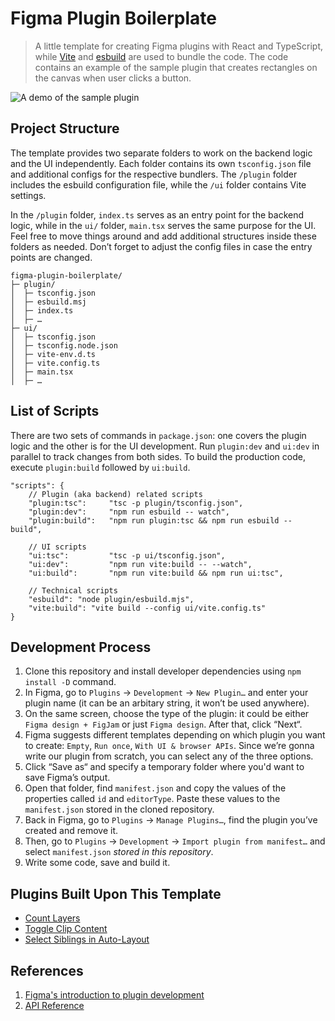 # Figma Plugin Boilerplate

> A little template for creating Figma plugins with React and TypeScript, while [Vite](https://vitejs.dev) and [esbuild](https://esbuild.github.io) are used to bundle the code. The code contains an example of the sample plugin that creates rectangles on the canvas when user clicks a button.

![A demo of the sample plugin](https://github.com/gnchrv/figma-plugin-boilerplate/assets/10423326/ca1cfdf6-a2fa-4e72-998d-299b3384496c)

## Project Structure
The template provides two separate folders to work on the backend logic and the UI independently. Each folder contains its own `tsconfig.json` file and additional configs for the respective bundlers. The `/plugin` folder includes the esbuild configuration file, while the `/ui` folder contains Vite settings.

In the `/plugin` folder, `index.ts` serves as an entry point for the backend logic, while in the `ui/` folder, `main.tsx` serves the same purpose for the UI. Feel free to move things around and add additional structures inside these folders as needed. Don’t forget to adjust the config files in case the entry points are changed.

```
figma-plugin-boilerplate/
├─ plugin/
│  ├─ tsconfig.json
│  ├─ esbuild.msj
│  ├─ index.ts
│  ├─ …
├─ ui/
│  ├─ tsconfig.json
│  ├─ tsconfig.node.json
│  ├─ vite-env.d.ts
│  ├─ vite.config.ts
│  ├─ main.tsx
│  ├─ …
```

## List of Scripts
There are two sets of commands in `package.json`: one covers the plugin logic and the other is for the UI development. Run `plugin:dev` and `ui:dev` in parallel to track changes from both sides. To build the production code, execute `plugin:build` followed by `ui:build`.

```jsonc
"scripts": {
    // Plugin (aka backend) related scripts
    "plugin:tsc":     "tsc -p plugin/tsconfig.json",
    "plugin:dev":     "npm run esbuild -- watch",
    "plugin:build":   "npm run plugin:tsc && npm run esbuild -- build",

    // UI scripts
    "ui:tsc":         "tsc -p ui/tsconfig.json",
    "ui:dev":         "npm run vite:build -- --watch",
    "ui:build":       "npm run vite:build && npm run ui:tsc",

    // Technical scripts 
    "esbuild": "node plugin/esbuild.mjs",
    "vite:build": "vite build --config ui/vite.config.ts"
}
```

## Development Process
1. Clone this repository and install developer dependencies using `npm install -D` command.
2. In Figma, go to `Plugins` → `Development` → `New Plugin…` and enter your plugin name (it can be an arbitary string, it won’t be used anywhere). 
3. On the same screen, choose the type of the plugin: it could be either `Figma design + FigJam` or just `Figma design`. After that, click “Next“.
4. Figma suggests different templates depending on which plugin you want to create: `Empty`, `Run once`, `With UI & browser APIs`. Since we’re gonna write our plugin from scratch, you can select any of the three options. 
5. Click “Save as“ and specify a temporary folder where you'd want to save Figma’s output.
6. Open that folder, find `manifest.json` and copy the values of the properties called `id` and `editorType`. Paste these values to the `manifest.json` stored in the cloned repository.
7. Back in Figma, go to `Plugins` → `Manage Plugins…`, find the plugin you’ve created and remove it. 
8. Then, go to `Plugins` → `Development` → `Import plugin from manifest…` and select `manifest.json` *stored in this repository*.
9. Write some code, save and build it.

## Plugins Built Upon This Template
- [Count Layers](https://www.figma.com/community/plugin/900867721222656652/Count-Layers)
- [Toggle Clip Content](https://www.figma.com/community/plugin/1108861824194364527/Toggle-Clip-Content)
- [Select Siblings in Auto-Layout](https://www.figma.com/community/plugin/1023271295543606907/Select-Siblings-in-Auto-Layout)

## References
1. [Figma's introduction to plugin development](https://www.figma.com/plugin-docs/intro/)
2. [API Reference](https://www.figma.com/plugin-docs/api/api-overview/)

